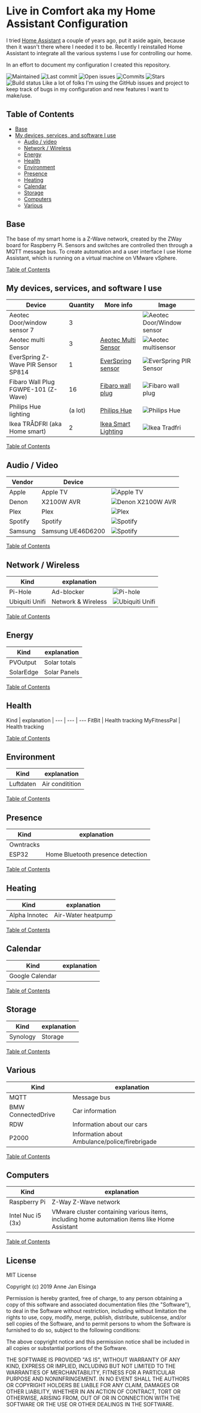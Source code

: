# Live in Comfort aka my Home Assistant Configuration
I tried [Home Assistant](https://home-assistant.io/) a couple of years ago, put it aside again, because then it wasn't there where I needed it to be.
Recently I reinstalled Home Assistant to integrate all the various systems I use for controlling our home.

In an effort to document my configuration I created this repository.

![Maintained](https://img.shields.io/maintenance/yes/2020?style=for-the-badge)
![Last commit](https://img.shields.io/github/last-commit/elsingaa/Home-Assistant-Config?style=for-the-badge)
![Open issues](https://img.shields.io/github/issues-raw/elsingaa/Home-Assistant-Config?color=brightgreen&style=for-the-badge)
![Commits](https://img.shields.io/github/commit-activity/w/elsingaa/Home-Assistant-Config?color=brightgreen&style=for-the-badge)
![Stars](https://img.shields.io/github/stars/elsingaa/Home-Assistant-Config?color=brightgreen&style=for-the-badge)
![Build status](https://img.shields.io/travis/com/elsingaa/Home-Assistant-Config?style=for-the-badge)
Like a lot of folks I'm using the GitHub issues and project to keep track of bugs in my configuration and new features I want to make/use.

## Table of Contents
* [Base](#base)
* [My devices, services, and software I use](#my-devices-services-and-software-i-use)
    * [Audio / video](#audio--video)
    * [Network / Wireless](#network--wireless)
    * [Energy](#energy)
    * [Health](#health)
    * [Environment](#environment)
    * [Presence](#presence)
    * [Heating](#heating)
    * [Calendar](#calendar)
    * [Storage](#storage)
    * [Computers](#computers)
    * [Various](#various)


## Base
The base of my smart home is a Z-Wave network, created by the ZWay board for Raspberry Pi. Sensors and switches are controlled then through a MQTT message bus. To create automation and a user interface I use Home Assistant, which is running on a virtual machine on VMware vSphere.

[Table of Contents](#table-of-contents)

## My devices, services, and software I use

Device | Quantity | More info | Image 
--- | --- | --- | ---
Aeotec Door/window sensor 7| 3 | | ![Aeotec Door/Window sensor](www/images/README/aeotec-windowsensor.jpg)
Aeotec multi Sensor| 3 | [Aeotec Multi Sensor ](https://aeotec.com/z-wave-sensor/) | ![Aeotec multisensor](www/images/README/aeotec-multisensor.jpg)
EverSpring Z-Wave PIR Sensor SP814  | 1 | [EverSpring sensor](http://www.everspring.com/portfolio-item/sp814-lens-changeable-pir-detector/) | ![EverSpring PIR Sensor](www/images/README/everspring-sensor.jpg)
Fibaro Wall Plug FGWPE-101 (Z-Wave)| 16 | [Fibaro wall plug](https://www.fibaro.com/en/products/wall-plug/) | ![Fibaro wall plug](www/images/README/fibaro-wallplug.jpg "Fibaro wall plug")
Philips Hue lighting | (a lot) |[Philips Hue](https://meethue.com) | ![Philips Hue](www/images/README/philipshue.jpg)
Ikea TRÅDFRI (aka Home smart) | 2 | [Ikea Smart Lighting](https://www.ikea.com/nl/en/cat/smart-lighting-36812/)| ![Ikea Tradfri](www/images/README/ikeatradfri.jpg)

[Table of Contents](#table-of-contents)

## Audio / Video

Vendor | Device | |
--- | --- | --- 
Apple | Apple TV | ![Apple TV](www/images/README/apple-tv-4gen.jpg) | 
Denon |  X2100W AVR | ![Denon X2100W AVR](www/images/README/denonx2100w.jpg)
Plex | Plex |  ![Plex](www/images/README/plex.jpg)
Spotify | Spotify | ![Spotify](www/images/README/spotify.png)
Samsung | Samsung UE46D6200 | ![Spotify](www/images/README/samsung_ue46d6200.jpg) 

[Table of Contents](#table-of-contents)

## Network / Wireless
Kind | explanation | |
--- | --- | ---
Pi-Hole | Ad-blocker | ![Pi-hole](www/images/README/pihole.jpg)
Ubiquiti Unifi | Network & Wireless |![Ubiquiti Unifi](www/images/README/ubiquitiunifi.jpg)

[Table of Contents](#table-of-contents)

## Energy
Kind | explanation
--- | --- 
PVOutput | Solar totals
SolarEdge | Solar Panels

[Table of Contents](#table-of-contents)

## Health
Kind | explanation | 
--- | --- | ---
FitBit | Health tracking 
MyFitnessPal | Health tracking

[Table of Contents](#table-of-contents)

## Environment
Kind | explanation
--- | --- 
Luftdaten | Air conditition

[Table of Contents](#table-of-contents)

## Presence
Kind | explanation
--- | --- 
Owntracks |
ESP32 | Home Bluetooth presence detection

[Table of Contents](#table-of-contents)

## Heating
Kind | explanation
--- | --- 
Alpha Innotec | Air-Water heatpump

[Table of Contents](#table-of-contents)

## Calendar
Kind | explanation
--- | --- 
Google Calendar |

[Table of Contents](#table-of-contents)

## Storage
Kind | explanation
--- | --- 
Synology | Storage

[Table of Contents](#table-of-contents)

## Various
Kind | explanation
--- | --- 
MQTT | Message bus
BMW ConnectedDrive | Car information
RDW | Information about our cars
P2000 | Information about Ambulance/police/firebrigade

[Table of Contents](#table-of-contents)

## Computers
Kind | explanation
--- | --- 
Raspberry Pi | Z-Way Z-Wave network
Intel Nuc i5 (3x) | VMware cluster containing various items, including home automation items like Home Assistant

[Table of Contents](#table-of-contents)


## License

MIT License

Copyright (c) 2019 Anne Jan Elsinga

Permission is hereby granted, free of charge, to any person obtaining a copy
of this software and associated documentation files (the "Software"), to deal
in the Software without restriction, including without limitation the rights
to use, copy, modify, merge, publish, distribute, sublicense, and/or sell
copies of the Software, and to permit persons to whom the Software is
furnished to do so, subject to the following conditions:

The above copyright notice and this permission notice shall be included in all
copies or substantial portions of the Software.

THE SOFTWARE IS PROVIDED "AS IS", WITHOUT WARRANTY OF ANY KIND, EXPRESS OR
IMPLIED, INCLUDING BUT NOT LIMITED TO THE WARRANTIES OF MERCHANTABILITY,
FITNESS FOR A PARTICULAR PURPOSE AND NONINFRINGEMENT. IN NO EVENT SHALL THE
AUTHORS OR COPYRIGHT HOLDERS BE LIABLE FOR ANY CLAIM, DAMAGES OR OTHER
LIABILITY, WHETHER IN AN ACTION OF CONTRACT, TORT OR OTHERWISE, ARISING FROM,
OUT OF OR IN CONNECTION WITH THE SOFTWARE OR THE USE OR OTHER DEALINGS IN THE
SOFTWARE.

